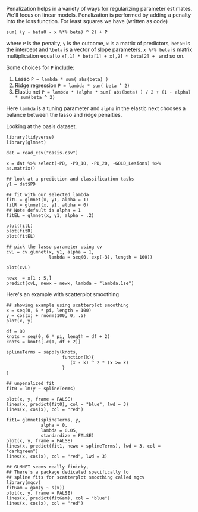 
Penalization helps in a variety of ways for regularizing parameter estimates. We'll focus on linear models.
Penalization is performed by adding a penalty into the loss function. For least squares we have (written as code)

```
sum( (y - beta0 - x %*% beta) ^ 2) + P
```

where `P` is the penalty, `y` is the outcome, `x` is a matrix of predictors, `beta0` is the intercept and `\beta` is a 
vector of slope parameters. `x %*% beta` is matrix multiplication equal to `x[,1] * beta[1] + x[,2] * beta[2] + ` and so on.

Some choices for `P` include:

1. Lasso `P = lambda * sum( abs(beta) )`
2. Ridge regression `P = lambda * sum( beta ^ 2)`
3. Elastic net `P = lambda * (alpha * sum( abs(beta) ) / 2 + (1 - alpha) * sum(beta ^ 2)`

Here `lambda` is a tuning parameter and `alpha` in the elastic next chooses a balance between the lasso and ridge penalties.

Looking at the oasis dataset.

```
library(tidyverse)
library(glmnet)

dat = read_csv("oasis.csv")

x = dat %>% select(-PD, -PD_10, -PD_20, -GOLD_Lesions) %>%  as.matrix()

## look at a prediction and classification tasks
y1 = dat$PD

## fit with our selected lambda
fitL = glmnet(x, y1, alpha = 1)
fitR = glmnet(x, y1, alpha = 0)
## Note default is alpha = 1
fitEL = glmnet(x, y1, alpha = .2)

plot(fitL)
plot(fitR)
plot(fitEL)

## pick the lasso parameter using cv
cvL = cv.glmnet(x, y1, alpha = 1, 
                lambda = seq(0, exp(-3), length = 100))

plot(cvL)

newx  = x[1 : 5,]
predict(cvL, newx = newx, lambda = "lambda.1se")
```

Here's an example with scatterplot smoothing
```
## showing example using scatterplot smoothing
x = seq(0, 6 * pi, length = 100)
y = cos(x) + rnorm(100, 0, .5)
plot(x, y)

df = 80
knots = seq(0, 6 * pi, length = df + 2)
knots = knots[-c(1, df + 2)]

splineTerms = sapply(knots, 
                     function(k){
                        (x - k) ^ 2 * (x >= k)
                     }
)

## unpenalized fit
fit0 = lm(y ~ splineTerms)

plot(x, y, frame = FALSE)
lines(x, predict(fit0), col = "blue", lwd = 3)
lines(x, cos(x), col = "red")

fit1= glmnet(splineTerms, y,
             alpha = 0,
             lambda = 0.05,
             standardize = FALSE)
plot(x, y, frame = FALSE)
lines(x, predict(fit1, newx = splineTerms), lwd = 3, col = "darkgreen")
lines(x, cos(x), col = "red", lwd = 3)

## GLMNET seems really finicky, 
## There's a package dedicated specifically to
## spline fits for scatterplot smoothing called mgcv
library(mgcv)
fitGam = gam(y ~ s(x))
plot(x, y, frame = FALSE)
lines(x, predict(fitGam), col = "blue")
lines(x, cos(x), col = "red")
```








